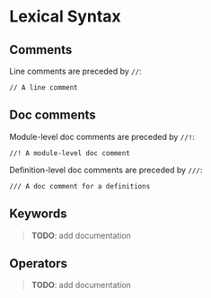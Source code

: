 # Lexical Syntax

## Comments

Line comments are preceded by `//`:

```fathom
// A line comment
```

## Doc comments

Module-level doc comments are preceded by `//!`:

```fathom
//! A module-level doc comment
```

Definition-level doc comments are preceded by `///`:

```fathom
/// A doc comment for a definitions
```

## Keywords

> **TODO**: add documentation

## Operators

> **TODO**: add documentation
